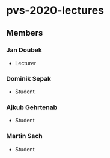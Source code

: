 # pvs-2020-lectures

## Members

### Jan Doubek
 * Lecturer

### Dominik Sepak
 * Student

### Ajkub Gehrtenab
 * Student
 
### Martin Sach
 * Student
